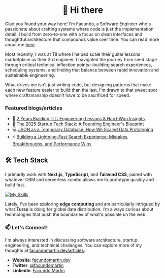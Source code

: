 <h1 align="center">👋 Hi there</h3> 

Glad you found your way here! I'm Facundo, a Software Engineer who's passionate about crafting systems where code is just the implementation detail. I build from zero-to-one with a focus on clean interfaces and thoughtful architecture that compounds value over time. You can read more about me [here](https://facundomartin.dev/about).

Most recently, I was at Til where I helped scale their guitar lessons marketplace as their 3rd engineer. I navigated the journey from seed stage through critical technical inflection points—building search experiences, scheduling systems, and finding that balance between rapid innovation and sustainable engineering.

What drives me isn't just writing code, but designing patterns that make each new feature easier to build than the last. I'm drawn to that sweet spot where craftsmanship doesn't have to be sacrificed for speed.

### Featured blogs/articles

- 🧠 [2 Years Building TIL: Engineering Lessons & Hard-Won Insights](https://facundomartin.dev/articles/two-years-building-til-engineering-lessons-and-hard-won-insights)
- 🚀 [The 2025 Startup Tech Stack: A Founding Engineer's Blueprint](https://facundomartin.dev/articles/the-2025-startup-tech-stack-a-founding-engineers-opinionated-blueprint) 
- 💻 [JSON as a Temporary Database: How We Scaled Data Prototyping](https://facundomartin.dev/articles/JSON-as-a-temporary-database-how-we-scaled-data-prototyping)
- ⚡ [Building a Lightning-Fast Search Experience: Mistakes, Breakthroughs, and Performance Wins](https://facundomartin.dev/articles/building-a-lightning-fast-search-experience-mistakes-breakthroughs-and-performance-wins)

## 🛠️ Tech Stack

I primarily work with **Next.js**, **TypeScript**, and **Tailwind CSS**, paired with whatever ORM and serverless combo allows me to prototype quickly and build fast.

[![My Skills](https://skillicons.dev/icons?i=nextjs,ts,tailwind,prisma,planetscale,supabase,postgres,vercel,aws,cloudflare,git,github,vscode)](https://skillicons.dev)

Lately, I've been exploring **edge computing** and am particularly intrigued by what **Turso** is doing for global data distribution. I'm always curious about technologies that push the boundaries of what's possible on the web.

### 📫 Let's Connect!

I'm always interested in discussing software architecture, startup engineering, and technical challenges. You can explore more of my thoughts at [facundomartin.dev/articles](https://facundomartin.dev/articles).

- **Website**: [facundomartin.dev](https://facundomartin.dev)
- **Twitter**: [@facundomartin](https://twitter.com/facundomartin)
- **LinkedIn**: [Facundo Martin](https://www.linkedin.com/in/facundo-martin-dev/)
